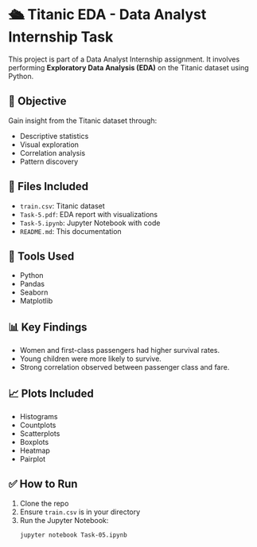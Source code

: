 # 🛳️ Titanic EDA - Data Analyst Internship Task

This project is part of a Data Analyst Internship assignment. It involves performing **Exploratory Data Analysis (EDA)** on the Titanic dataset using Python.

## 📌 Objective

Gain insight from the Titanic dataset through:
- Descriptive statistics
- Visual exploration
- Correlation analysis
- Pattern discovery

## 📂 Files Included
- `train.csv`: Titanic dataset
- `Task-5.pdf`: EDA report with visualizations
- `Task-5.ipynb`: Jupyter Notebook with code
- `README.md`: This documentation

## 🧪 Tools Used
- Python
- Pandas
- Seaborn
- Matplotlib

## 📊 Key Findings
- Women and first-class passengers had higher survival rates.
- Young children were more likely to survive.
- Strong correlation observed between passenger class and fare.

## 📈 Plots Included
- Histograms
- Countplots
- Scatterplots
- Boxplots
- Heatmap
- Pairplot

## ✅ How to Run
1. Clone the repo
2. Ensure `train.csv` is in your directory
3. Run the Jupyter Notebook:  
   ```bash
   jupyter notebook Task-05.ipynb
